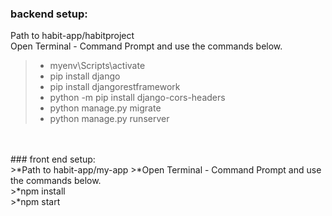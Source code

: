 ### backend setup: <br>
   Path to habit-app/habitproject <br>
   Open Terminal - Command Prompt and use the commands below. <br>
  
 >* myenv\Scripts\activate 
 >* pip install django 
 >* pip install djangorestframework
 >* python -m pip install django-cors-headers 
 >* python manage.py migrate 
 >* python manage.py runserver
<br>
<br>
### front end setup: <br>
  >*Path to habit-app/my-app
  >*Open Terminal - Command Prompt and use the commands below. <br>
  >*npm install <br>
  >*npm start <br>

